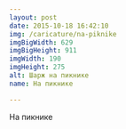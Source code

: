 ```yaml
---
layout: post
date: 2015-10-18 16:42:10
img: /caricature/na-piknike
imgBigWidth: 629
imgBigHeight: 911
imgWidth: 190
imgHeight: 275
alt: Шарж на пикнике
name: На пикнике

---
```


На пикнике




